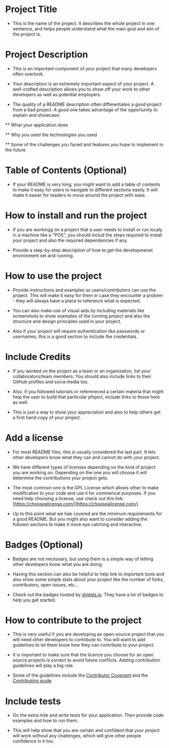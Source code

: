 # Project Title

* This is the name of the project. It describes the whole project in one sentence, and helps people understand what the main goal and aim of the project is.

# Project Description

* This is an important component of your project that many developers often overlook.

* Your description is an extremely important aspect of your project. A well-crafted description allows you to show off your work to other developers as well as potential employers.

* The quality of a README description often differentiates a good project from a bad project. A good one takes advantage of the opportunity to explain and showcase:

** What your application does

** Why you used the technologies you used

** Some of the challenges you faced and features you hope to implement in the future

# Table of Contents (Optional)

* If your README is very long, you might want to add a table of contents to make it easy for users to navigate to different sections easily. It will make it easier for readers to move around the project with ease.

# How to install and run the project

* If you are workingg on a project that a user needs to install or run localy in a machine like a "POS", you should includ the steps required to install your project and also the required dependencies if any.

* Provide a step-by-step description of how to get the developmenet environment set and running.

# How to use the project

* Provide instructions and examples so users/contributors can use the project. This will make it easy for them in case they encounter a probem - they will always have a place to reference what is expected.

* You can also make use of visual aids by including materials like screenshots to show examples of the running project and also the structure and design principles used in your project.

* Also if your project will require authentication like passwords or usernames, this is a good section to include the credentials. 

# Include Credits

* If you worked on the project as a team or an organization, list your collaborators/team members. You should also include links to their GitHub profiles and socia media too.

* Also, if you followed tutorials or refereneced a certain materia that might help the user to build that particular pfoject, include links to those here as well. 

* This is just a way to show your appreciation and also to help others get a first hand copy of your project. 

# Add a license

* For most README files, this is usually considered the last part. It lets other developers know what they can and cannot do with your project.

* We have different types of licenses depending on the kind of project you are working on. Depending on the one you will choose it will determine the contributions your project gets. 

* The most common one is the GPL License which allows other to make modification to your code and use it for commerical purposes. If you need help choosing a license, use check out this link: [https://choosealicense.com/](https://choosealicense.com/)

* Up to this point what we hae covered are the minimum requirements for a good README. But you might also want to consider adding the followin sections to make it more eye catching and interactive.

# Badges (Optional)

* Badges are not necessary, but using them is a simple way of letting other developers know what you are doing.

* Having this section can also be helpful to help link to important tools and also show some simple stats about your project like the number of forks, contributors, open issues, etc...

* Check out the badges hosted by [shields.io](https://shields.io). They have a lot of badges to help you get started.

# How to contribute to the project

* This is very useful if you are developing an open-source project that you will need other developers to contribute to. You will want to add guidelines to let them know how they can contribute to your project.

* It is important to make sure that the licence you choose for an open source projects is correct to avoid future conflicts. Adding contribution guidelines will play a big role.

* Some of the guidelines include the [Contributor Covenant](https://www.contributor-covenant.org) and the [Contributing guide](https://docs.github.com/en/communities/setting-up-your-project-for-healthy-contributions/setting-guidelines-for-repository-contributors)

# Include tests

* Go the extra mile and write tests for your application. Then provide code examples and how to run them. 

* This will help show that you are certain and confident that your project will work without any challenges, which will give other people confidence in it too.
